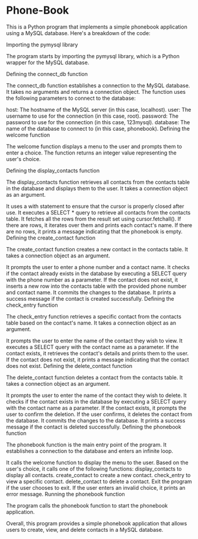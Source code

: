 # Phone-Book



This is a Python program that implements a simple phonebook application using a MySQL database. Here's a breakdown of the code:

Importing the pymysql library

The program starts by importing the pymysql library, which is a Python wrapper for the MySQL database.

Defining the connect_db function

The connect_db function establishes a connection to the MySQL database. It takes no arguments and returns a connection object. The function uses the following parameters to connect to the database:

host: The hostname of the MySQL server (in this case, localhost).
user: The username to use for the connection (in this case, root).
password: The password to use for the connection (in this case, 123mysql).
database: The name of the database to connect to (in this case, phonebook).
Defining the welcome function

The welcome function displays a menu to the user and prompts them to enter a choice. The function returns an integer value representing the user's choice.

Defining the display_contacts function

The display_contacts function retrieves all contacts from the contacts table in the database and displays them to the user. It takes a connection object as an argument.

It uses a with statement to ensure that the cursor is properly closed after use.
It executes a SELECT * query to retrieve all contacts from the contacts table.
It fetches all the rows from the result set using cursor.fetchall().
If there are rows, it iterates over them and prints each contact's name.
If there are no rows, it prints a message indicating that the phonebook is empty.
Defining the create_contact function

The create_contact function creates a new contact in the contacts table. It takes a connection object as an argument.

It prompts the user to enter a phone number and a contact name.
It checks if the contact already exists in the database by executing a SELECT query with the phone number as a parameter.
If the contact does not exist, it inserts a new row into the contacts table with the provided phone number and contact name.
It commits the changes to the database.
It prints a success message if the contact is created successfully.
Defining the check_entry function

The check_entry function retrieves a specific contact from the contacts table based on the contact's name. It takes a connection object as an argument.

It prompts the user to enter the name of the contact they wish to view.
It executes a SELECT query with the contact name as a parameter.
If the contact exists, it retrieves the contact's details and prints them to the user.
If the contact does not exist, it prints a message indicating that the contact does not exist.
Defining the delete_contact function

The delete_contact function deletes a contact from the contacts table. It takes a connection object as an argument.

It prompts the user to enter the name of the contact they wish to delete.
It checks if the contact exists in the database by executing a SELECT query with the contact name as a parameter.
If the contact exists, it prompts the user to confirm the deletion.
If the user confirms, it deletes the contact from the database.
It commits the changes to the database.
It prints a success message if the contact is deleted successfully.
Defining the phonebook function

The phonebook function is the main entry point of the program. It establishes a connection to the database and enters an infinite loop.

It calls the welcome function to display the menu to the user.
Based on the user's choice, it calls one of the following functions:
display_contacts to display all contacts.
create_contact to create a new contact.
check_entry to view a specific contact.
delete_contact to delete a contact.
Exit the program if the user chooses to exit.
If the user enters an invalid choice, it prints an error message.
Running the phonebook function

The program calls the phonebook function to start the phonebook application.

Overall, this program provides a simple phonebook application that allows users to create, view, and delete contacts in a MySQL database.
